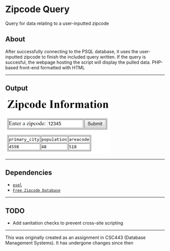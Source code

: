 # Zipcode Query

Query for data relating to a user-inputted zipcode

## About

After successfully connecting to the PSQL database, it uses the user-inputted zipcode to finish the included query written. If the query is succesful, the webpage hosting the script will display the pulled data. PHP-based front-end formatted with HTML

---

## Output

![](https://github.com/magarenzo/zipcode-query/blob/master/screenshots/query.png)

---

## Dependencies

* [`psql`](https://help.ubuntu.com/lts/serverguide/postgresql.html)
* [`Free Zipcode Database`](http://federalgovernmentzipcodes.us/)

---

## TODO

* Add sanitation checks to prevent cross-site scripting

---

This was originally created as an assignment in CSC443 (Database Management Systems). It has undergone changes since then
